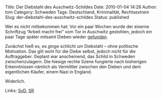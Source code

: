 Title: Der Diebstahl des Auschwitz-Schildes
Date: 2010-01-04 14:28
Author: tom
Category: Schweden
Tags: Deutschland, Kriminalität, Rechtsextrem
Slug: der-diebstahl-des-auschwitz-schildes
Status: published

Wer es nicht mitbekommen hat: Vor ein paar Wochen wurde der eiserne
Schriftzug “Arbeit macht frei” vom Tor in Auschwitz gestohlen, jedoch
ein paar Tage später mitsamt Dieben wieder
[gefunden](http://www.spiegel.de/panorama/gesellschaft/0,1518,668225,00.html).

Zunächst hieß es, es ginge schlicht um Diebstahl – ohne politische
Motivation. Das gilt wohl für die Diebe selbst, jedoch nicht für die
Auftraggeber. Geplant war anscheinend, das Schild in Schweden
zwischenzulagern. Die hiesige rechte Szene fungierte nach bisherigen
Erkenntnissen nämlich als Vermittler zwischen den Dieben und dem
eigentlichen Käufer, einem Nazi in England.

Widerlich.

Links:
[SvD](http://www.svd.se/nyheter/inrikes/nazist-skulle-kopa-auschwitz-skylt_4029997.svd),
[SR](http://www.sr.se/cgi-bin/international/nyhetssidor/artikel.asp?nyheter=1&programid=2108&Artikel=3348596)

